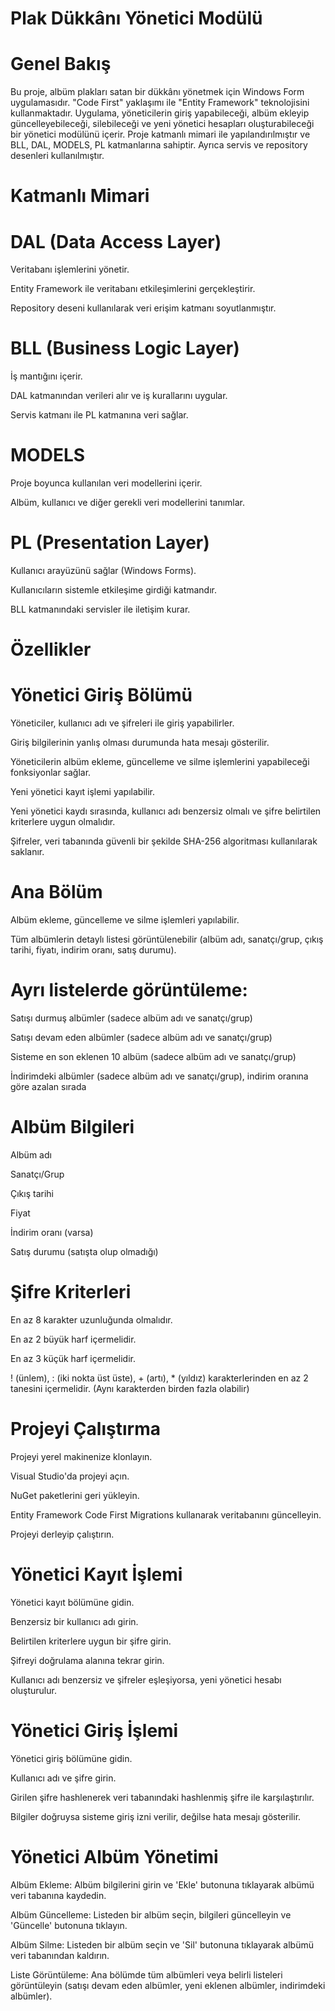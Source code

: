 # Plak Dükkânı Yönetici Modülü

 # Genel Bakış
 
Bu proje, albüm plakları satan bir dükkânı yönetmek için Windows Form uygulamasıdır. "Code First" yaklaşımı ile "Entity Framework" teknolojisini kullanmaktadır. Uygulama, yöneticilerin giriş yapabileceği, albüm ekleyip güncelleyebileceği, silebileceği ve yeni yönetici hesapları oluşturabileceği bir yönetici modülünü içerir. Proje katmanlı mimari ile yapılandırılmıştır ve BLL, DAL, MODELS, PL katmanlarına sahiptir. Ayrıca servis ve repository desenleri kullanılmıştır.

# Katmanlı Mimari

# DAL (Data Access Layer)

Veritabanı işlemlerini yönetir.

Entity Framework ile veritabanı etkileşimlerini gerçekleştirir.

Repository deseni kullanılarak veri erişim katmanı soyutlanmıştır.

# BLL (Business Logic Layer)

İş mantığını içerir.

DAL katmanından verileri alır ve iş kurallarını uygular.

Servis katmanı ile PL katmanına veri sağlar.

# MODELS

Proje boyunca kullanılan veri modellerini içerir.

Albüm, kullanıcı ve diğer gerekli veri modellerini tanımlar.

# PL (Presentation Layer)
Kullanıcı arayüzünü sağlar (Windows Forms).

Kullanıcıların sistemle etkileşime girdiği katmandır.

BLL katmanındaki servisler ile iletişim kurar.

# Özellikler

# Yönetici Giriş Bölümü

Yöneticiler, kullanıcı adı ve şifreleri ile giriş yapabilirler.

Giriş bilgilerinin yanlış olması durumunda hata mesajı gösterilir.

Yöneticilerin albüm ekleme, güncelleme ve silme işlemlerini yapabileceği fonksiyonlar sağlar.

Yeni yönetici kayıt işlemi yapılabilir.

Yeni yönetici kaydı sırasında, kullanıcı adı benzersiz olmalı ve şifre belirtilen kriterlere uygun olmalıdır.

Şifreler, veri tabanında güvenli bir şekilde SHA-256 algoritması kullanılarak saklanır.

# Ana Bölüm

Albüm ekleme, güncelleme ve silme işlemleri yapılabilir.

Tüm albümlerin detaylı listesi görüntülenebilir (albüm adı, sanatçı/grup, çıkış tarihi, fiyatı, indirim oranı, satış durumu).

# Ayrı listelerde görüntüleme:

Satışı durmuş albümler (sadece albüm adı ve sanatçı/grup)

Satışı devam eden albümler (sadece albüm adı ve sanatçı/grup)

Sisteme en son eklenen 10 albüm (sadece albüm adı ve sanatçı/grup)

İndirimdeki albümler (sadece albüm adı ve sanatçı/grup), indirim oranına göre azalan sırada

# Albüm Bilgileri

Albüm adı

Sanatçı/Grup

Çıkış tarihi

Fiyat

İndirim oranı (varsa)

Satış durumu (satışta olup olmadığı)

# Şifre Kriterleri

En az 8 karakter uzunluğunda olmalıdır.

En az 2 büyük harf içermelidir.

En az 3 küçük harf içermelidir.

! (ünlem), : (iki nokta üst üste), + (artı), * (yıldız) karakterlerinden en az 2 tanesini içermelidir. (Aynı karakterden birden fazla olabilir)

# Projeyi Çalıştırma
Projeyi yerel makinenize klonlayın.

Visual Studio'da projeyi açın.

NuGet paketlerini geri yükleyin.

Entity Framework Code First Migrations kullanarak veritabanını güncelleyin.

Projeyi derleyip çalıştırın.

# Yönetici Kayıt İşlemi

Yönetici kayıt bölümüne gidin.

Benzersiz bir kullanıcı adı girin.

Belirtilen kriterlere uygun bir şifre girin.

Şifreyi doğrulama alanına tekrar girin.

Kullanıcı adı benzersiz ve şifreler eşleşiyorsa, yeni yönetici hesabı oluşturulur.

# Yönetici Giriş İşlemi

Yönetici giriş bölümüne gidin.

Kullanıcı adı ve şifre girin.

Girilen şifre hashlenerek veri tabanındaki hashlenmiş şifre ile karşılaştırılır.

Bilgiler doğruysa sisteme giriş izni verilir, değilse hata mesajı gösterilir.

# Yönetici Albüm Yönetimi

Albüm Ekleme: Albüm bilgilerini girin ve 'Ekle' butonuna tıklayarak albümü veri tabanına kaydedin.

Albüm Güncelleme: Listeden bir albüm seçin, bilgileri güncelleyin ve 'Güncelle' butonuna tıklayın.

Albüm Silme: Listeden bir albüm seçin ve 'Sil' butonuna tıklayarak albümü veri tabanından kaldırın.

Liste Görüntüleme: Ana bölümde tüm albümleri veya belirli listeleri görüntüleyin (satışı devam eden albümler, yeni eklenen albümler, indirimdeki albümler).
